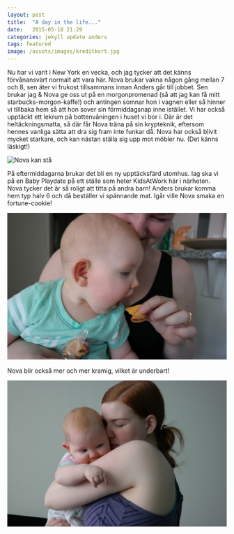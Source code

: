 ```yaml
---
layout: post
title:  "A day in the life..."
date:   2015-05-18 21:29
categories: jekyll update anders
tags: featured
image: /assets/images/kreditkort.jpg
---
```

Nu har vi varit i New York en vecka, och jag tycker att det känns förvånansvärt normalt att vara här. Nova brukar vakna någon gång mellan 7 och 8, sen äter vi frukost tillsammans innan Anders går till jobbet. Sen brukar jag & Nova ge oss ut på en morgonpromenad (så att jag kan få mitt starbucks-morgon-kaffe!) och antingen somnar hon i vagnen eller så hinner vi tillbaka hem så att hon sover sin förmiddagsnap inne istället. Vi har också upptäckt ett lekrum på bottenvåningen i huset vi bor i. Där är det heltäckningsmatta, så där får Nova träna på sin krypteknik, eftersom hennes vanliga sätta att dra sig fram inte funkar då. Nova har också blivit mycket starkare, och kan nästan ställa sig upp mot möbler nu. (Det känns läskigt!) 

![Nova kan stå](/assets/images/stå.jpg "")

På eftermiddagarna brukar det bli en ny upptäcksfärd utomhus. Iag ska vi på en Baby Playdate på ett ställe som heter KidsAtWork här i närheten. Nova tycker det är så roligt att titta på andra barn! Anders brukar komma hem typ halv 6 och då beställer vi spännande mat. Igår ville Nova smaka en fortune-cookie!

![Fniss](/assets/images/fortunecookie.jpg "")

Nova blir också mer och mer kramig, vilket är underbart!

![Gos!](/assets/images/gos.jpg "")


